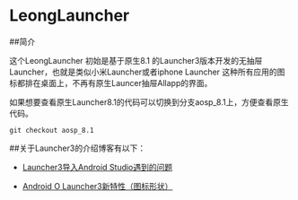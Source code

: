# LeongLauncher


##简介

这个LeongLauncher 初始是基于原生8.1 的Launcher3版本开发的无抽屉Launcher，也就是类似小米Launcher或者iphone Launcher 这种所有应用的图标都排在桌面上，不再有原生Launcer抽屉Allapp的界面。

如果想要查看原生Launcher8.1的代码可以切换到分支aosp_8.1上，方便查看原生代码。
```
git checkout aosp_8.1
```



##关于Launcher3的介绍博客有以下：

- [Launcher3导入Android Studio遇到的问题](http://www.jianshu.com/p/28b1d205b4e6)

- [Android O Launcher3新特性（图标形状）](http://www.jianshu.com/p/20df6c156f3d)


